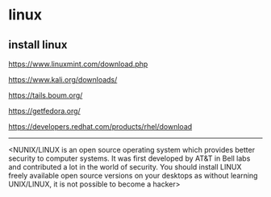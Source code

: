 # linux
install linux 
-------------------------------------------------------------------------------------------------------------------------------
https://www.linuxmint.com/download.php

https://www.kali.org/downloads/

https://tails.boum.org/

https://getfedora.org/

https://developers.redhat.com/products/rhel/download

-------------------------------------------------------------------------------------------------------------------------------
<NUNIX/LINUX is an open source operating system which provides better security to computer systems. It was first developed by AT&T in Bell labs and contributed a lot in the world of security. You should install LINUX freely available open source versions on your desktops as without learning UNIX/LINUX, it is not possible to become a hacker>
